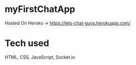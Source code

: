 # myFirstChatApp
Hosted On Heroku -> https://lets-chat-guys.herokuapp.com/

# Tech used
HTML, CSS, JavaScript, Socket.io
